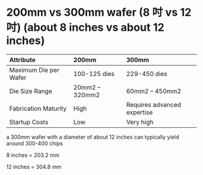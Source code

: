 # 200mm vs 300mm wafer (8 吋 vs 12 吋) (about 8 inches vs about 12 inches)

| Attribute             | 200mm          | 300mm                       |
| :-------------------- | :------------- | :-------------------------- |
| Maximum Die per Wafer | 100-125 dies   | 229-450 dies                |
| Die Size Range        | 20mm2 – 320mm2 | 60mm2 – 450mm2              |
| Fabrication Maturity  | High           | Requires advanced expertise |
| Startup Costs         | Low            | Very high                   |

a 300mm wafer with a diameter of about 12 inches can typically yield around 300-400 chips

8 inches = 203.2 mm

12 inches = 304.8 mm
